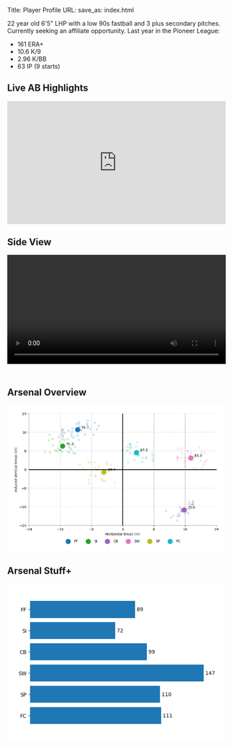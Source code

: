 Title: Player Profile
URL:
save_as: index.html

22 year old 6'5" LHP with a low 90s fastball and 3 plus secondary pitches. Currently seeking an affiliate opportunity. Last year in the Pioneer League:

- 161 ERA+
- 10.6 K/9
- 2.96 K/BB
- 63 IP (9 starts)

## Live AB Highlights

<style>
.video-container {
  position: relative;
  width: 100%;
  padding-top: 56.25%;
  height: 0;
  margin-bottom: 20px;
}

.video-container iframe {
  position: absolute;
  top: 0;
  left: 0;
  width: 100%;
  height: 100%;
}

.video video {
  width: 100%;
  height: auto;
  max-width: 100%;
  margin-bottom: 20px;
}
</style>

<div class="video-container">
  <!-- Embed code from YouTube -->
  <iframe src="https://www.youtube.com/embed/B3auagPuTMI?si=PofJ3pkVQbQYP2uE" frameborder="0" allowfullscreen></iframe>
</div>

## Side View

<div class="video">
  <video width="320" height="240" controls>
    <source src="{static}/videos/side-view.mp4" type="video/mp4">
    Your browser does not support the video tag.
  </video>
</div>

## Arsenal Overview

![Arsenal Plot](images/arsenal-plot.png)

## Arsenal Stuff+

![Arsenal Stuff+](images/arsenal-stuff.png)

